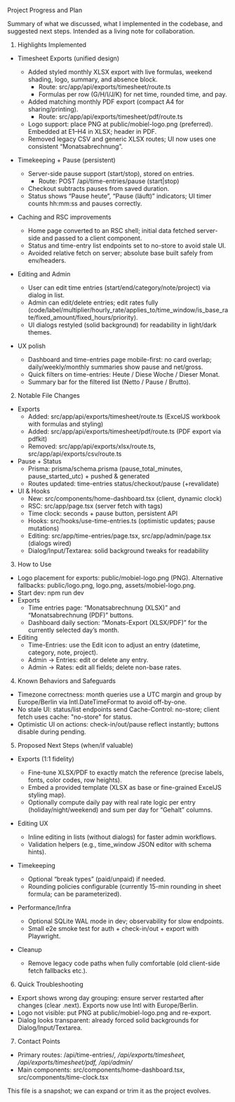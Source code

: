 Project Progress and Plan

Summary of what we discussed, what I implemented in the codebase, and suggested next steps. Intended as a living note for collaboration.

1) Highlights Implemented

- Timesheet Exports (unified design)
  - Added styled monthly XLSX export with live formulas, weekend shading, logo, summary, and absence block.
    - Route: src/app/api/exports/timesheet/route.ts
    - Formulas per row (G/H/I/J/K) for net time, rounded time, and pay.
  - Added matching monthly PDF export (compact A4 for sharing/printing).
    - Route: src/app/api/exports/timesheet/pdf/route.ts
  - Logo support: place PNG at public/mobiel-logo.png (preferred). Embedded at E1–H4 in XLSX; header in PDF.
  - Removed legacy CSV and generic XLSX routes; UI now uses one consistent “Monatsabrechnung”.

- Timekeeping + Pause (persistent)
  - Server-side pause support (start/stop), stored on entries.
    - Route: POST /api/time-entries/pause (start|stop)
  - Checkout subtracts pauses from saved duration.
  - Status shows “Pause heute”, “Pause (läuft)” indicators; UI timer counts hh:mm:ss and pauses correctly.

- Caching and RSC improvements
  - Home page converted to an RSC shell; initial data fetched server-side and passed to a client component.
  - Status and time-entry list endpoints set to no-store to avoid stale UI.
  - Avoided relative fetch on server; absolute base built safely from env/headers.

- Editing and Admin
  - User can edit time entries (start/end/category/note/project) via dialog in list.
  - Admin can edit/delete entries; edit rates fully (code/label/multiplier/hourly_rate/applies_to/time_window/is_base_rate/fixed_amount/fixed_hours/priority).
  - UI dialogs restyled (solid background) for readability in light/dark themes.

- UX polish
  - Dashboard and time-entries page mobile-first: no card overlap; daily/weekly/monthly summaries show pause and net/gross.
  - Quick filters on time-entries: Heute / Diese Woche / Dieser Monat.
  - Summary bar for the filtered list (Netto / Pause / Brutto).

2) Notable File Changes

- Exports
  - Added: src/app/api/exports/timesheet/route.ts (ExcelJS workbook with formulas and styling)
  - Added: src/app/api/exports/timesheet/pdf/route.ts (PDF export via pdfkit)
  - Removed: src/app/api/exports/xlsx/route.ts, src/app/api/exports/csv/route.ts
- Pause + Status
  - Prisma: prisma/schema.prisma (pause_total_minutes, pause_started_utc) + pushed & generated
  - Routes updated: time-entries status/checkout/pause (+revalidate)
- UI & Hooks
  - New: src/components/home-dashboard.tsx (client, dynamic clock)
  - RSC: src/app/page.tsx (server fetch with tags)
  - Time clock: seconds + pause button, persistent API
  - Hooks: src/hooks/use-time-entries.ts (optimistic updates; pause mutations)
  - Editing: src/app/time-entries/page.tsx, src/app/admin/page.tsx (dialogs wired)
  - Dialog/Input/Textarea: solid background tweaks for readability

3) How to Use

- Logo placement for exports: public/mobiel-logo.png (PNG). Alternative fallbacks: public/logo.png, logo.png, assets/mobiel-logo.png.
- Start dev: npm run dev
- Exports
  - Time entries page: “Monatsabrechnung (XLSX)” and “Monatsabrechnung (PDF)” buttons.
  - Dashboard daily section: “Monats-Export (XLSX/PDF)” for the currently selected day’s month.
- Editing
  - Time-Entries: use the Edit icon to adjust an entry (datetime, category, note, project).
  - Admin → Entries: edit or delete any entry.
  - Admin → Rates: edit all fields; delete non-base rates.

4) Known Behaviors and Safeguards

- Timezone correctness: month queries use a UTC margin and group by Europe/Berlin via Intl.DateTimeFormat to avoid off-by-one.
- No stale UI: status/list endpoints send Cache-Control: no-store; client fetch uses cache: "no-store" for status.
- Optimistic UI on actions: check-in/out/pause reflect instantly; buttons disable during pending.

5) Proposed Next Steps (when/if valuable)

- Exports (1:1 fidelity)
  - Fine-tune XLSX/PDF to exactly match the reference (precise labels, fonts, color codes, row heights).
  - Embed a provided template (XLSX as base or fine-grained ExcelJS styling map).
  - Optionally compute daily pay with real rate logic per entry (holiday/night/weekend) and sum per day for “Gehalt” columns.

- Editing UX
  - Inline editing in lists (without dialogs) for faster admin workflows.
  - Validation helpers (e.g., time_window JSON editor with schema hints).

- Timekeeping
  - Optional “break types” (paid/unpaid) if needed.
  - Rounding policies configurable (currently 15-min rounding in sheet formula; can be parameterized).

- Performance/Infra
  - Optional SQLite WAL mode in dev; observability for slow endpoints.
  - Small e2e smoke test for auth + check-in/out + export with Playwright.

- Cleanup
  - Remove legacy code paths when fully comfortable (old client-side fetch fallbacks etc.).

6) Quick Troubleshooting

- Export shows wrong day grouping: ensure server restarted after changes (clear .next). Exports now use Intl with Europe/Berlin.
- Logo not visible: put PNG at public/mobiel-logo.png and re-export.
- Dialog looks transparent: already forced solid backgrounds for Dialog/Input/Textarea.

7) Contact Points

- Primary routes: /api/time-entries/*, /api/exports/timesheet, /api/exports/timesheet/pdf, /api/admin/*
- Main components: src/components/home-dashboard.tsx, src/components/time-clock.tsx

This file is a snapshot; we can expand or trim it as the project evolves.

